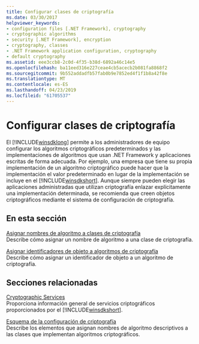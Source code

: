 ```yaml
---
title: Configurar clases de criptografía
ms.date: 03/30/2017
helpviewer_keywords:
- configuration files [.NET Framework], cryptography
- cryptographic algorithms
- security [.NET Framework], encryption
- cryptography, classes
- .NET Framework application configuration, cryptography
- default cryptography
ms.assetid: eee3ccb8-2c0d-4f35-b38d-6892a46c14e5
ms.openlocfilehash: ba11eed316e227ceae4cb5acecb2b081fa8868f2
ms.sourcegitcommit: 9b552addadfb57fab0b9e7852ed4f1f1b8a42f8e
ms.translationtype: MT
ms.contentlocale: es-ES
ms.lasthandoff: 04/23/2019
ms.locfileid: "61705537"
---
```

# <a name="configuring-cryptography-classes"></a>Configurar clases de criptografía
El [!INCLUDE[winsdklong](../../../includes/winsdklong-md.md)] permite a los administradores de equipo configurar los algoritmos criptográficos predeterminados y las implementaciones de algoritmos que usan .NET Framework y aplicaciones escritas de forma adecuada.  Por ejemplo, una empresa que tiene su propia implementación de un algoritmo criptográfico puede hacer que la implementación el valor predeterminado en lugar de la implementación se incluye en el [!INCLUDE[winsdkshort](../../../includes/winsdkshort-md.md)]. Aunque siempre pueden elegir las aplicaciones administradas que utilizan criptografía enlazar explícitamente una implementación determinada, se recomienda que creen objetos criptográficos mediante el sistema de configuración de criptografía.  
  
## <a name="in-this-section"></a>En esta sección  
 [Asignar nombres de algoritmo a clases de criptografía](../../../docs/framework/configure-apps/map-algorithm-names-to-cryptography-classes.md)  
 Describe cómo asignar un nombre de algoritmo a una clase de criptografía.  
  
 [Asignar identificadores de objeto a algoritmos de criptografía](../../../docs/framework/configure-apps/map-object-identifiers-to-cryptography-algorithms.md)  
 Describe cómo asignar un identificador de objeto a un algoritmo de criptografía.  
  
## <a name="related-sections"></a>Secciones relacionadas  
 [Cryptographic Services](../../../docs/standard/security/cryptographic-services.md)  
 Proporciona información general de servicios criptográficos proporcionados por el [!INCLUDE[winsdkshort](../../../includes/winsdkshort-md.md)].  
  
 [Esquema de la configuración de criptografía](../../../docs/framework/configure-apps/file-schema/cryptography/index.md)  
 Describe los elementos que asignan nombres de algoritmo descriptivos a las clases que implementan algoritmos criptográficos.
